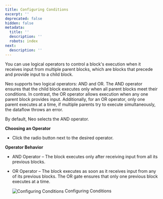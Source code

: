 ```yaml
---
title: Configuring Conditions
excerpt: ''
deprecated: false
hidden: false
metadata:
  title: ''
  description: ''
  robots: index
next:
  description: ''
---
```

You can use logical operators to control a block's execution when it receives input from multiple parent blocks, which are blocks that precede and provide input to a child block.

Neo supports two logical operators: AND and OR. The AND operator ensures that the child block executes only when all parent blocks meet their conditions. In contrast, the OR operator allows execution when any one parent block provides input.  Additionally, for an OR operator,  only one parent executes at a time, if multiple parents try to execute simultaneously, the dataflow throws an error.

By default, Neo selects the AND operator.

 **Choosing an Operator**

* Click the radio button next to the desired operator.

**Operator Behavior**

* AND Operator – The block executes only after receiving input from all its previous blocks.  
* OR Operator – The block executes as soon as it receives input from any of its previous blocks. The OR gate ensures that only one previous block executes at a time.

  <Image alt="Configuring Conditions" align="center" border={true} src="https://files.readme.io/dda0e0f1e86b266d045da38cd282c5b5c4e6ce5c8c806f2bd6084f6c206e445f-image.png">
    Configuring Conditions
  </Image>

#
